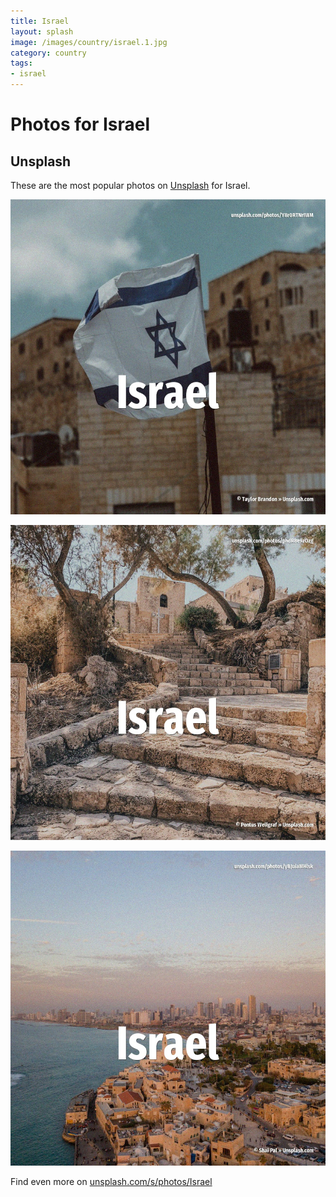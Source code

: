 ```yaml
---
title: Israel
layout: splash
image: /images/country/israel.1.jpg
category: country
tags:
- israel
---
```

# Photos for Israel

## Unsplash

These are the most popular photos on [Unsplash](https://unsplash.com) for Israel.

![Israel](/images/country/israel.1.jpg)

![Israel](/images/country/israel.2.jpg)

![Israel](/images/country/israel.3.jpg)

Find even more on [unsplash.com/s/photos/Israel](https://unsplash.com/s/photos/Israel)